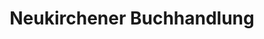 ---
title: "Neukirchener Buchhandlung"
url: /neukirchen-vluyn/neukirchener-buchhandlung/
shop: Bücher
---
